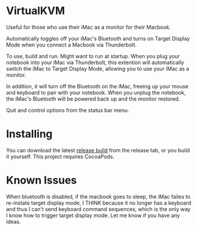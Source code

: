 VirtualKVM
==========

Useful for those who use their iMac as a monitor for their Macbook.

Automatically toggles off your iMac's Bluetooth and turns on Target Display Mode when you connect a Macbook via Thunderbolt.

To use, build and run. Might want to run at startup. When you plug your notebook into your iMac via Thunderbolt,
this extention will automatically switch the iMac to Target Display Mode, allowing you to use your iMac as a monitor.

In addition, it will turn off the Bluetooth on the iMac, freeing up your mouse and keyboard to pair with your notebook.
When you unplug the notebook, the iMac's Bluetooth will be powered back up and the monitor restored.

Quit and control options from the status bar menu.

Installing
===========

You can download the latest [release build](releases/) from the release tab, or you build it yourself. This project
requires CocoaPods.

Known Issues
============

When bluetooth is disabled, if the macbook goes to sleep, the iMac failes to re-instate target display mode, I THINK because it no longer has a keyboard and thus I can't send keyboard command sequences, which is the only way I know how to trigger
target display mode. Let me know if you have any ideas.
